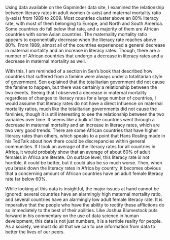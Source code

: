 Using data available on the Gapminder data site, I examined the relationship between literacy rates in adult women (x-axis) and maternal mortality ratio (y-axis) from 1989 to 2009. Most countries cluster above an 80% literacy rate, with most of them belonging to Europe, and North and South America. Some countries do fall below that rate, and a majority of them are African countries with some Asian countries. The maternality mortality ratio appears to exponentially decrease when the literacy rate reaches above 80%. From 1989, almost all of the countries experienced a general decrease in maternal mortality and an increase in literacy rates. Though, there are a number of African countries that undergo a decrease in literacy rates and a decrease in maternal mortality as well.  

With this, I am reminded of a section in Sen’s  book that described how countries that suffered from a famine were always under a totalitarian style of government. Sen explained that the totalitarian government did not cause the famine to happen, but there was certainly a relationship between the two events. Seeing that I observed a decrease in maternal mortality regardless of changes to literacy rates for a large number of countries, I would assume that literacy rates do not have a direct influence on maternal mortality ratios, much like the totalitarian governments did not cause the faminies, though it is still interesting to see the relationship between the two variables over time. It seems like a bulk of the countries went through a decrease in maternal mortality and an increase in literacy rates, which are two very good trends. There are some African countries that have higher literacy rates than others, which speaks to a point that Hans Rosling made in his TedTalk about how there could be discrepancies within general communities. If I took an average of the literacy rates for all countries in Africa, it would probably show that an average of about 60% of adult females in Africa are literate. On surface level, this literacy rate is not horrible, it could be better, but it could also be so much worse. Then, when you break down the literacy rates in Africa by country, it becomes obvious that a concerning amount of African countries have an adult female literacy rate far below 60%.  

While looking at this data is insightful, the major issues at hand cannot be ignored: several countries have an alarmingly high maternal mortality ratio, and several countries have an alarmingly low adult female literacy rate. It is imperative that the people who have the ability to rectify these afflictions do so immediately to the best of their abilities. Like Joshua Blumestock puts forward in his commentary on the use of data science in human development, this data is not just numbers, it is a terrible reality for people. As a society, we must do all that we can to use information from data to better the lives of our peers. 
